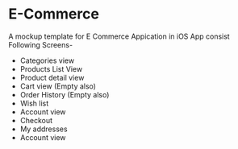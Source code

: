 # E-Commerce
A mockup template for E Commerce Appication in  iOS
App consist Following Screens-
-  Categories view
-  Products List View
-  Product detail view
-  Cart view (Empty also)
-  Order History (Empty also)
-  Wish list
-  Account view
-  Checkout
-  My addresses
-  Account view
